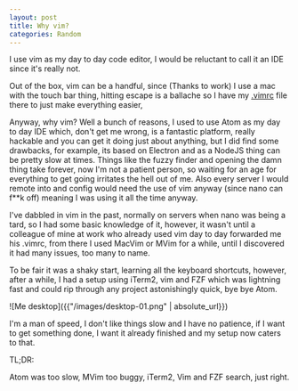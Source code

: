 ```yaml
---
layout: post
title: Why vim?
categories: Random
---
```


I use vim as my day to day code editor, I would be reluctant to call it an IDE since it's really not.

Out of the box, vim can be a handful, since (Thanks to work) I use a mac with the touch bar thing, hitting escape is a ballache so I have my [.vimrc](https://github.com/B1scuit/Handy-Scripts/blob/master/Linux/dotFiles/.vimrc) file there to just make everything easier, 

Anyway, why vim? Well a bunch of reasons, I used to use Atom as my day to day IDE which, don't get me wrong, is a fantastic platform, really hackable and you can get it doing just about anything, but I did find some drawbacks, for example, its based on Electron and as a NodeJS thing can be pretty slow at times.
Things like the fuzzy finder and opening the damn thing take forever, now I'm not a patient person, so waiting for an age for everything to get going irritates the hell out of me. Also every server I would remote into and config would need the use of vim anyway (since nano can f**k off) meaning I was using it all the time anyway.

I've dabbled in vim in the past, normally on servers when nano was being a tard, so I had some basic knowledge of it, however, it wasn't until a colleague of mine at work who already used vim day to day forwarded me his .vimrc, from there I used MacVim or MVim for a while, until I discovered it had many issues, too many to name.

To be fair it was a shaky start, learning all the keyboard shortcuts, however, after a while, I had a setup using iTerm2, vim and FZF which was lightning fast and could rip through any project astonishingly quick, bye bye Atom.

![Me desktop]({{"/images/desktop-01.png" | absolute_url}})

I'm a man of speed, I don't like things slow and I have no patience, if I want to get something done, I want it already finished and my setup now caters to that.

TL;DR: 

Atom was too slow, MVim too buggy, iTerm2, Vim and FZF search, just right.
